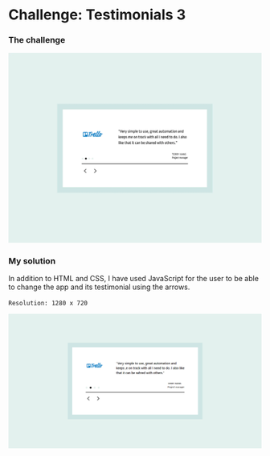 # Challenge: Testimonials 3

### The challenge

![](./design/desired-design.png)

### My solution

In addition to HTML and CSS, I have used JavaScript for the user to be able to change the app and its testimonial using the arrows.

`Resolution: 1280 x 720`

![](./design/my-design.png)
